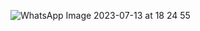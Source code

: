 ![WhatsApp Image 2023-07-13 at 18 24 55](https://github.com/sattya19/icodethis/assets/83288606/052be63a-38a2-445d-879f-34756638fff2)
